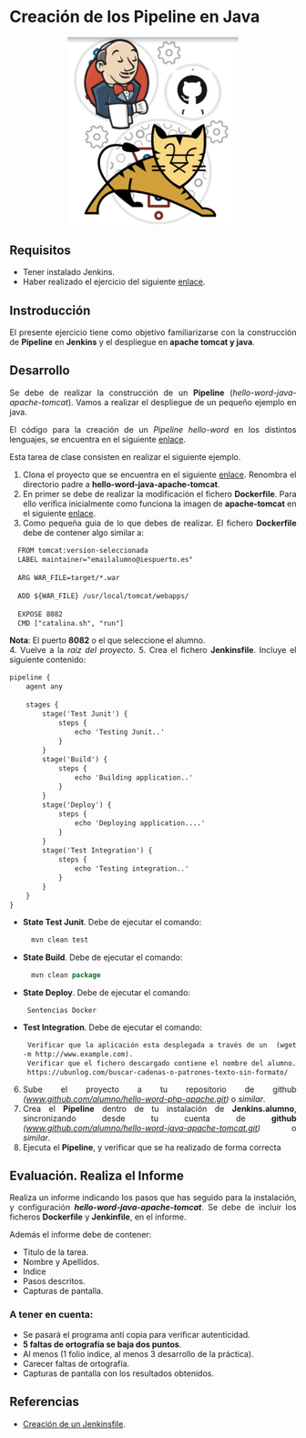 <div align="justify">

# Creación de los Pipeline en Java

<div align="center">
  <img src="img/jenkis-apache-github.png" width="300px" />
</div>

## Requisitos

- Tener instalado Jenkins.
- Haber realizado el ejercicio del siguiente [enlace](https://github.com/jpexposito/docencia/blob/master/DPL/ARQUITECTURAS/tareas/despliegue-jsp-apache-tomcat.md).

## Instroducción

  El presente ejercicio tiene como objetivo familiarizarse con la construcción de __Pipeline__ en __Jenkins__ y el despliegue en __apache tomcat y java__.

## Desarrollo

  Se debe de realizar la construcción de un __Pipeline__ (_hello-word-java-apache-tomcat_). Vamos a realizar el despliegue de un pequeño ejemplo en java.

  El código para la creación de un _Pipeline hello-word_ en los distintos lenguajes, se encuentra en el siguiente [enlace](../PIPELINE-JENKINS.md).

  Esta tarea de clase consisten en realizar el siguiente ejemplo.

  1. Clona el proyecto que se encuentra en el siguiente [enlace](https://github.com/jpexposito/docencia/tree/master/COMUN/ejemplos/java/app-web-demo).
  Renombra el directorio padre a __hello-word-java-apache-tomcat__.
  2. En primer se debe de realizar la modificación el fichero __Dockerfile__. Para ello verifica inicialmente como funciona la imagen de __apache-tomcat__ en el siguiente [enlace](https://hub.docker.com/_/tomcat).
  3. Como pequeña guia de lo que debes de realizar. El fichero __Dockerfile__ debe de contener algo similar a:

  ```
    FROM tomcat:version-seleccionada
    LABEL maintainer="emailalumno@iespuerto.es"

    ARG WAR_FILE=target/*.war

    ADD ${WAR_FILE} /usr/local/tomcat/webapps/

    EXPOSE 8082
    CMD ["catalina.sh", "run"]
  ```
__Nota__: El puerto __8082__ o el que seleccione el alumno.    
  4. Vuelve a la _raiz del proyecto_.
  5. Crea el fichero __Jenkinsfile__. Incluye el siguiente contenido:

  ```
  pipeline {
      agent any

      stages {
          stage('Test Junit') {
              steps {
                  echo 'Testing Junit..'
              }
          }
          stage('Build') {
              steps {
                  echo 'Building application..'
              }
          }
          stage('Deploy') {
              steps {
                  echo 'Deploying application....'
              }
          }
          stage('Test Integration') {
              steps {
                  echo 'Testing integration..'
              }
          }
      }
  }
  ```
  - __State Test Junit__. Debe de ejecutar el comando:

    ```java
      mvn clean test
    ```

  - __State Build__. Debe de ejecutar el comando:

    ```java
      mvn clean package
    ```

  - __State Deploy__. Debe de ejecutar el comando:

    ```
     Sentencias Docker
    ```

  - __Test Integration__. Debe de ejecutar el comando:

    ```
     Verificar que la aplicación esta desplegada a través de un  (wget -m http://www.example.com).
     Verificar que el fichero descargado contiene el nombre del alumno.
     https://ubunlog.com/buscar-cadenas-o-patrones-texto-sin-formato/
    ```

  6. Sube el proyecto a tu repositorio de github _(www.github.com/alumno/hello-word-php-apache.git)_ o _similar_.
  7. Crea el __Pipeline__ dentro de tu instalación de __Jenkins.alumno__, sincronizando desde tu cuenta de __github__ _(www.github.com/alumno/hello-word-java-apache-tomcat.git)_ o _similar_.
  8. Ejecuta el __Pipeline__, y verificar que se ha realizado de forma correcta

## Evaluación. Realiza el Informe

  Realiza un informe indicando los pasos que has seguido para la instalación, y configuración  ___hello-word-java-apache-tomcat___. Se debe de incluir los ficheros __Dockerfile__ y __Jenkinfile__, en el informe.

  Además el informe debe de contener:
   - Titulo de la tarea.
   - Nombre y Apellidos.
   - Indice
   - Pasos descritos.
   - Capturas de pantalla.

### A tener en cuenta:

  - Se pasará el programa antí copia para verificar autenticidad.
  - __5 faltas de ortografía se baja dos puntos__.
  - Al menos (1 folio indice, al menos 3 desarrollo de la práctica).
  - Carecer faltas de ortografía.
  - Capturas de pantalla con los resultados obtenidos.

## Referencias
  - [Creación de un Jenkinsfile](https://www.jenkins.io/doc/book/pipeline/jenkinsfile/).




</div>
